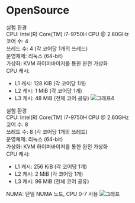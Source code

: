 # OpenSource

실험 환경<br/>
CPU: Intel(R) Core(TM) i7-9750H CPU @ 2.60GHz<br/>
코어 수: 4<br/>
쓰레드 수: 4 (각 코어당 1개의 쓰레드)<br/>
운영체제: 리눅스 (64-bit)<br/>
가상화: KVM 하이퍼바이저를 통한 완전 가상화<br/>
CPU 캐시:
- L1 캐시: 128 KiB (각 코어당 1개)
- L2 캐시: 1 MiB (각 코어당 1개)
- L3 캐시: 48 MiB (전체 코어 공유)
![그래프4](https://github.com/user-attachments/assets/2742d9af-40b7-49df-90e9-a2350d1482e3)



실험 환경<br/>
CPU: Intel(R) Core(TM) i7-9750H CPU @ 2.60GHz<br/>
코어 수: 8<br/>
쓰레드 수: 8 (각 코어당 1개의 쓰레드)<br/>
운영체제: 리눅스 (64-bit)<br/>
가상화: KVM 하이퍼바이저를 통한 완전 가상화<br/>
CPU 캐시:
- L1 캐시: 256 KiB (각 코어당 1개)
- L2 캐시: 2 MiB (각 코어당 1개)
- L3 캐시: 96 MiB (전체 코어 공유)

NUMA: 단일 NUMA 노드, CPU 0-7 사용
![그래프](https://github.com/user-attachments/assets/578baa1b-9548-4453-8382-e456670c89c5)

